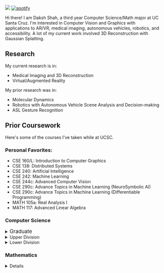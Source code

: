 ![](https://komarev.com/ghpvc/?username=dakshshah03)
[![spotify](https://api.statusbadges.me/badge/spotify/313141511141195777)](https://api.statusbadges.me/openspotify/313141511141195777) <br>


Hi there! I am Daksh Shah, a third year Computer Science/Math major at UC Santa Cruz.
I'm interested in Computer Vision and Graphics with applications to AR/VR, medical imaging, autonomous vehicles, robotics, and accessibility. A lot of my current work involved 3D Reconstruction with Gaussian Splatting.

## Research
My current research is in:
- Medical Imaging and 3D Reconstruction
- Virtual/Augmented Reality

My prior research was in:
- Molecular Dynamics
- Robotics with Autonomous Vehicle Scene Analysis and Decision-making
- ASL Gesture Recognition

## Prior Coursework
  Here's some of the courses I've taken while at UCSC.
### Personal Favorites:
- CSE 160/L: Introduction to Computer Graphics
- CSE 138: Distributed Systems
- CSE 240: Artificial Intelligence
- CSE 242: Machine Learning
- CSE 244c: Advanced Computer Vision
- CSE 290c: Advance Topics in Machine Learning (NeuroSymbolic AI)
- CSE 290c: Advance Topics in Machine Learning (Differentiable Programming)
- MATH 105a: Real Analysis I
- MATH 117: Advanced Linear Algebra
### Computer Science
<details closed>
  <summary> <big> Graduate </big> </summary>
  <ul>
    <li>CSE 240: Artificial Intelligence</li>
    <li>CSE 242: Machine Learning</li>
    <li>CSE 244c: Advanced Computer Vision</li>
    <li>CSE 290c: Advanced Topics in Machine Learning (NeuroSymbolic AI)</li>
    <li>CSE 290c: Advanced Topics in Machine Learning (Differentiable Programming)</li>
    <li>STAT 206: Applied Bayesian Statistics</li>
  </ul>
</details>
<details closed>
  <summary> Upper Division </summary>
  <ul>
    <li>CSE 160/L: Introduction to Computer Graphics</li>
    <li>CSE 138: Distributed Systems</li>
    <li>CSE 144: Applied Machine Learning: Deep Learning</li>
    <li>CSE 130: Principles of Computer Systems Design</li>
    <li>CSE 102: Introduction to Analysis of Algorithms</li>
    <li>CSE 120: Computer Architecture</li>
    <li>CSE 103: Computational Models</li>
    <li>CSE 101: Introduction to Data Structures and Algorithms</li>
    <li>CSE 107: Probability and Statistics for Engineers</li>
  </ul>
</details>
<details closed>
  <summary> Lower Division </summary>
  <ul>
    <li>CSE 30: Programming Abstractions in Python</li>
    <li>CSE 12: Computer Systems and Assembly</li>
    <li>CSE 13s: Computer Systems and C Programming</li>
    <li>ECE 30: Engineering Principles of Electronics</li>
  </ul>
</details>

### Mathematics
<details closed>
  <ul>
    <li>MATH 105a: Real Analysis I</li>
    <li>MATH 105a: MATH 117: Advanced Linear Algebra</li>
    <li>MATH 115: Graph Theory</li>
    <li>MATH 100: Introduction to Proof and Problem Solving</li>
    <li>MATH 19a: Calculus I</li>
    <li>MATH 19b: Calculus II</li>
    <li>MATH 21: Linear Algebra</li>
    <li>MATH 23a: Vector Calculus I</li>
    <li>MATH 23b: Vector Calculus II</li>
    <li>MATH 24: Ordinary Differential Equations</li>
  </ul>
</details>
